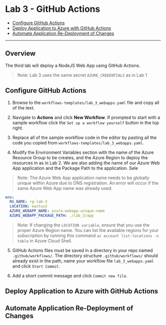 # Lab 3 - GitHub Actions

- [Configure GitHub Actions](#Configure-GitHub-Actions)
- [Deploy Application to Azure with GitHub Actions](#Deploy-Application-to-Azure-with-GitHub-Actions)
- [Automate Application Re-Deployment of Changes](#Automate-Application-Re-Deployment-of-Changes)
<!-- - [Scale Out Resources](#Scale-Out-Resources)
- [Clean Up Resources](#Clean-Up-Resources) -->

---

## Overview

The third lab will deploy a NodeJS Web App using GitHub Actions.

> Note: Lab 3 uses the same secret `AZURE_CREDENTIALS` as in Lab 1

## Configure GitHub Actions

1. Browse to the `workflows-templates/lab_3_webapps.yaml` file and copy all of the text.

2. Navigate to **Actions** and click **New Workflow**. If prompted to start with a sample workflow click the `Set up a workflow yourself` button in the top right.

3. Replace all of the sample workflow code in the editor by pasting all the code you copied from `workflows-templates/lab_3_webapps.yaml`.

4. Modify the Environment Variables section with the name of the Azure Resource Group to be creates, and the Azure Region to deploy the resources in as in Lab 2. We are also adding the name of our Azure Web App application and the Package Path to the application. Sele

> Note: The Azure Web App application name needs to be globally unique within Azure due to DNS registration. An error will occur if the same Azure Web App name was already used.

```yaml
env:
  RG_NAME: rg-lab-3
  LOCATION: eastus2
  AZURE_WEBAPP_NAME: azure-webapp-unique-name
  AZURE_WEBAPP_PACKAGE_PATH: ./lab_3/app
```

> Note: If changing the `LOCATION variable`, ensure that you use the proper Azure Region name. You can list the available regions for your subscription by running this command `az account list-locations -o table` in Azure Cloud Shell.

5. GitHub Actions files must be saved in a directory in your repo named `.github/workflows/`. The directory structure `.github/workflows/` should already exist in the path, name your workflow file `lab_3_webapps.yaml` and click `Start Commit`.

6. Add a short commit message and click `Commit new file`.

## Deploy Application to Azure with GitHub Actions

## Automate Application Re-Deployment of Changes
